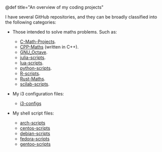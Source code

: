 @def title="An overview of my coding projects"

I have several GitHub repositories, and they can be broadly classified into the following categories:

* Those intended to solve maths problems. Such as:
  * [C-Math-Projects](https://github.com/fusion809/C-Math-Projects).
  * [CPP-Maths](https://github.com/fusion809/CPP-Maths) (written in C++).
  * [GNU_Octave](https://github.com/fusion809/GNU_Octave).
  * [julia-scripts](https://github.com/fusion809/julia-scripts).
  * [lua-scripts](https://github.com/fusion809/lua-scripts).
  * [python-scripts](https://github.com/fusion809/python-scripts).
  * [R-scripts](https://github.com/fusion809/R-scripts).
  * [Rust-Maths](https://github.com/fusion809/Rust-Maths).
  * [scilab-scripts](https://github.com/fusion809/scilab-scripts).

* My i3 configuration files:
  * [i3-configs](https://github.com/fusion809/i3-configs)

* My shell script files:
  * [arch-scripts](https://github.com/fusion809/arch-scripts)
  * [centos-scripts](https://github.com/fusion809/centos-scripts)
  * [debian-scripts](https://github.com/fusion809/debian-scripts)
  * [fedora-scripts](https://github.com/fusion809/fedora-scripts)
  * [gentoo-scripts](https://github.com/fusion809/gentoo-scripts)